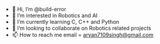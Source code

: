 - 👋 Hi, I’m @build-error
- 👀 I’m interested in Robotics and AI
- 🌱 I’m currently learning C, C++ and Python
- 💞️ I’m looking to collaborate on Robotics related projects
- 📫 How to reach me email = aryan7109singh@gmail.com

<!---
build-error/build-error is a ✨ special ✨ repository because its `README.md` (this file) appears on your GitHub profile.
You can click the Preview link to take a look at your changes.
--->
